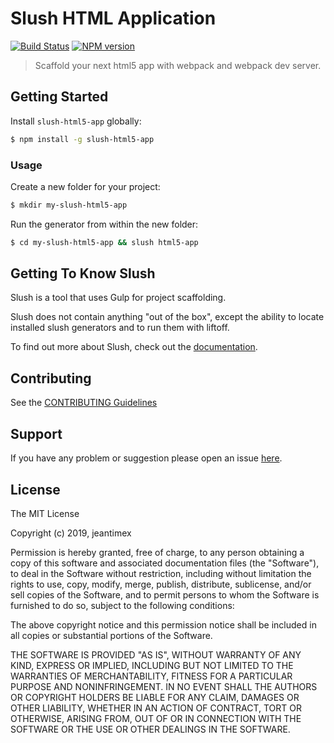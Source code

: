 # Slush HTML Application

[![Build Status](https://secure.travis-ci.org/jeantimex/slush-html5-app.png?branch=master)](https://travis-ci.org/jeantimex/slush-html5-app)
[![NPM version](https://badge.fury.io/js/slush-html5-app.svg)](https://badge.fury.io/js/slush-html5-app)

> Scaffold your next html5 app with webpack and webpack dev server.


## Getting Started

Install `slush-html5-app` globally:

```bash
$ npm install -g slush-html5-app
```

### Usage

Create a new folder for your project:

```bash
$ mkdir my-slush-html5-app
```

Run the generator from within the new folder:

```bash
$ cd my-slush-html5-app && slush html5-app
```

## Getting To Know Slush

Slush is a tool that uses Gulp for project scaffolding.

Slush does not contain anything "out of the box", except the ability to locate installed slush generators and to run them with liftoff.

To find out more about Slush, check out the [documentation](https://github.com/slushjs/slush).

## Contributing

See the [CONTRIBUTING Guidelines](https://github.com/jeantimex/slush-html5-app/blob/master/CONTRIBUTING.md)

## Support
If you have any problem or suggestion please open an issue [here](https://github.com/jeantimex/slush-html5-app/issues).

## License 

The MIT License

Copyright (c) 2019, jeantimex

Permission is hereby granted, free of charge, to any person
obtaining a copy of this software and associated documentation
files (the "Software"), to deal in the Software without
restriction, including without limitation the rights to use,
copy, modify, merge, publish, distribute, sublicense, and/or sell
copies of the Software, and to permit persons to whom the
Software is furnished to do so, subject to the following
conditions:

The above copyright notice and this permission notice shall be
included in all copies or substantial portions of the Software.

THE SOFTWARE IS PROVIDED "AS IS", WITHOUT WARRANTY OF ANY KIND,
EXPRESS OR IMPLIED, INCLUDING BUT NOT LIMITED TO THE WARRANTIES
OF MERCHANTABILITY, FITNESS FOR A PARTICULAR PURPOSE AND
NONINFRINGEMENT. IN NO EVENT SHALL THE AUTHORS OR COPYRIGHT
HOLDERS BE LIABLE FOR ANY CLAIM, DAMAGES OR OTHER LIABILITY,
WHETHER IN AN ACTION OF CONTRACT, TORT OR OTHERWISE, ARISING
FROM, OUT OF OR IN CONNECTION WITH THE SOFTWARE OR THE USE OR
OTHER DEALINGS IN THE SOFTWARE.


